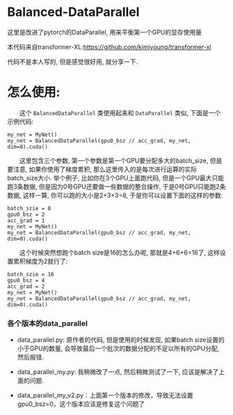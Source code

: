 # Balanced-DataParallel
这里是改进了pytorch的DataParallel, 用来平衡第一个GPU的显存使用量

本代码来自transformer-XL:https://github.com/kimiyoung/transformer-xl

代码不是本人写的, 但是感觉很好用, 就分享一下.

# 怎么使用:

&emsp;&emsp;这个 `BalancedDataParallel` 类使用起来和 `DataParallel` 类似, 下面是一个示例代码:

```
my_net = MyNet()
my_net = BalancedDataParallel(gpu0_bsz // acc_grad, my_net, dim=0).cuda()
```

&emsp;&emsp;这里包含三个参数, 第一个参数是第一个GPU要分配多大的batch_size, 但是要注意, 如果你使用了梯度累积, 那么这里传入的是每次进行运算的实际batch_size大小. 举个例子, 比如你在3个GPU上面跑代码, 但是一个GPU最大只能跑3条数据, 但是因为0号GPU还要做一些数据的整合操作, 于是0号GPU只能跑2条数据, 这样一算, 你可以跑的大小是2+3+3=8, 于是你可以设置下面的这样的参数:

```
batch_szie = 8
gpu0_bsz = 2
acc_grad = 1
my_net = MyNet()
my_net = BalancedDataParallel(gpu0_bsz // acc_grad, my_net, dim=0).cuda()
```

&emsp;&emsp;这个时候突然想跑个batch size是16的怎么办呢, 那就是4+6+6=16了, 这样设置累积梯度为2就行了:


```
batch_szie = 16
gpu0_bsz = 4
acc_grad = 2
my_net = MyNet()
my_net = BalancedDataParallel(gpu0_bsz // acc_grad, my_net, dim=0).cuda()

```

### 各个版本的data_parallel

- data_parallel.py: 原作者的代码, 但是使用的时候发现, 如果batch size设置的小于GPU的数量, 会导致最后一个批次的数据分配的不足以所有的GPU分配, 然后报错.

- data_parallel_my.py: 我稍微改了一点, 然后稍微测试了一下, 应该是解决了上面的问题.

- data_parallel_my_v2.py：上面第一个版本的修改，导致无法设置gpu0_bsz=0，这个版本应该是修复这个问题了
